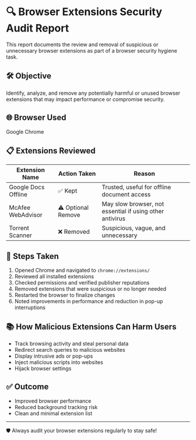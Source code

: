 # 🔍 Browser Extensions Security Audit Report

This report documents the review and removal of suspicious or unnecessary browser extensions as part of a browser security hygiene task.

## 🛠️ Objective

Identify, analyze, and remove any potentially harmful or unused browser extensions that may impact performance or compromise security.

## 🌐 Browser Used

Google Chrome

## 📋 Extensions Reviewed

| **Extension Name**     | **Action Taken**     | **Reason**                                   |
|------------------------|----------------------|----------------------------------------------|
| Google Docs Offline    | ✅ Kept               | Trusted, useful for offline document access  |
| McAfee WebAdvisor      | ⚠️ Optional Remove    | May slow browser, not essential if using other antivirus |
| Torrent Scanner        | ❌ Removed            | Suspicious, vague, and unnecessary           |

## 📝 Steps Taken

1. Opened Chrome and navigated to `chrome://extensions/`
2. Reviewed all installed extensions
3. Checked permissions and verified publisher reputations
4. Removed extensions that were suspicious or no longer needed
5. Restarted the browser to finalize changes
6. Noted improvements in performance and reduction in pop-up interruptions

## 📚 How Malicious Extensions Can Harm Users

- Track browsing activity and steal personal data  
- Redirect search queries to malicious websites  
- Display intrusive ads or pop-ups  
- Inject malicious scripts into websites  
- Hijack browser settings  

## ✅ Outcome

- Improved browser performance  
- Reduced background tracking risk  
- Clean and minimal extension list  

---

🛡️ Always audit your browser extensions regularly to stay safe!

